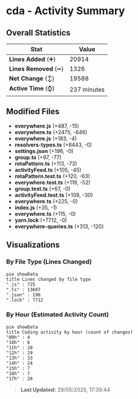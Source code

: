 # cda - Activity Summary 

## Overall Statistics

| Stat                   | Value                                                             |
| ---------------------- | ----------------------------------------------------------------- |
| **Lines Added** (➕)   | 20914                                          |
| **Lines Removed** (➖) | 1326                                        |
| **Net Change** (↕)    | 19588                |
| **Active Time** (⌚)   | 237 minutes |


## Modified Files
- **everywhere.js** (+487, -15)
- **everywhere.ts** (+2475, -846)
- **everywhere.js** (+183, -4)
- **resolvers-types.ts** (+8443, -0)
- **settings.json** (+196, -0)
- **group.ts** (+97, -77)
- **rotaPattern.ts** (+113, -73)
- **activityFeed.ts** (+105, -45)
- **rotaPattern.test.ts** (+120, -63)
- **everywhere.test.ts** (+119, -52)
- **group.test.ts** (+67, -0)
- **activityFeed.test.ts** (+109, -30)
- **everywhere.ts** (+225, -0)
- **index.js** (+35, -1)
- **everywhere.ts** (+115, -0)
- **yarn.lock** (+7712, -0)
- **everywhere-queries.ts** (+313, -120)

## Visualizations

### By File Type (Lines Changed)

```mermaid
pie showData
title Lines changed by file type
".js" : 725
".ts" : 13607
".json" : 196
".lock" : 7712
```

### By Hour (Estimated Activity Count)

```mermaid
pie showData
title Coding activity by hour (count of changes)
"09h" : 4
"10h" : 6
"11h" : 20
"12h" : 29
"13h" : 33
"14h" : 24
"15h" : 7
"16h" : 7
"17h" : 20
```


> **Last Updated:** 29/05/2025, 17:39:44